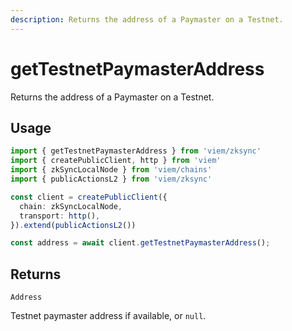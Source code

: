 ```yaml
---
description: Returns the address of a Paymaster on a Testnet.
---
```


# getTestnetPaymasterAddress

Returns the address of a Paymaster on a Testnet.

## Usage

```ts
import { getTestnetPaymasterAddress } from 'viem/zksync'
import { createPublicClient, http } from 'viem'
import { zkSyncLocalNode } from 'viem/chains'
import { publicActionsL2 } from 'viem/zksync'

const client = createPublicClient({
  chain: zkSyncLocalNode,
  transport: http(),
}).extend(publicActionsL2())

const address = await client.getTestnetPaymasterAddress();
```

## Returns 

`Address`

Testnet paymaster address if available, or `null`.
